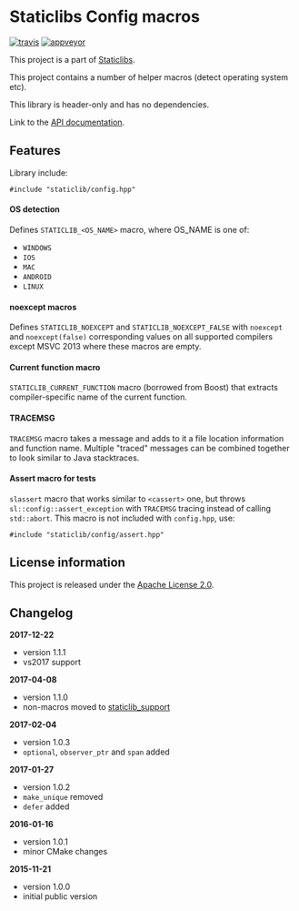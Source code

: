 Staticlibs Config macros
========================

[![travis](https://travis-ci.org/staticlibs/staticlib_config.svg?branch=master)](https://travis-ci.org/staticlibs/staticlib_config)
[![appveyor](https://ci.appveyor.com/api/projects/status/github/staticlibs/staticlib_config?svg=true)](https://ci.appveyor.com/project/staticlibs/staticlib-config)

This project is a part of [Staticlibs](http://staticlibs.net/).

This project contains a number of helper macros (detect operating system etc).

This library is header-only and has no dependencies.

Link to the [API documentation](http://staticlibs.github.io/staticlib_config/docs/html/namespacestaticlib_1_1config.html).

Features
--------

Library include:

    #include "staticlib/config.hpp"

#### OS detection ####

Defines `STATICLIB_<OS_NAME>` macro, where OS_NAME is one of:

 - `WINDOWS`
 - `IOS`
 - `MAC`
 - `ANDROID`
 - `LINUX`

#### noexcept macros ####

Defines `STATICLIB_NOEXCEPT` and `STATICLIB_NOEXCEPT_FALSE` with `noexcept` and `noexcept(false)`
corresponding values on all supported compilers except MSVC 2013 where these macros are empty.

#### Current function macro ####

`STATICLIB_CURRENT_FUNCTION` macro (borrowed from Boost) that extracts compiler-specific
name of the current function.

#### TRACEMSG ####

`TRACEMSG` macro takes a message and adds to it a file location information and function name.
Multiple "traced" messages can be combined together to look similar to Java stacktraces.

#### Assert macro for tests ####

`slassert` macro that works similar to `<cassert>` one, but throws `sl::config::assert_exception` with
`TRACEMSG` tracing instead of calling `std::abort`. This macro is not included with `config.hpp`, use:

    #include "staticlib/config/assert.hpp"

License information
-------------------

This project is released under the [Apache License 2.0](http://www.apache.org/licenses/LICENSE-2.0).

Changelog
---------

**2017-12-22**

 * version 1.1.1
 * vs2017 support

**2017-04-08**

 * version 1.1.0
 * non-macros moved to [staticlib_support](https://github.com/staticlibs/staticlib_support)

**2017-02-04**

 * version 1.0.3
 * `optional`, `observer_ptr` and `span` added

**2017-01-27**

 * version 1.0.2
 * `make_unique` removed
 * `defer` added

**2016-01-16**

 * version 1.0.1
 * minor CMake changes

**2015-11-21**

 * version 1.0.0
 * initial public version
